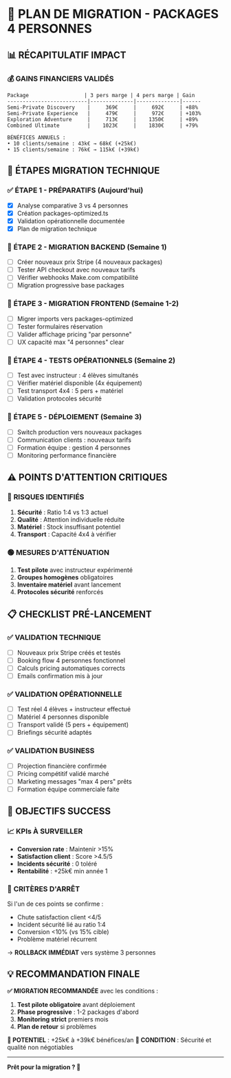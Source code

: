 # 🚀 PLAN DE MIGRATION - PACKAGES 4 PERSONNES

## 📊 RÉCAPITULATIF IMPACT

### 💰 **GAINS FINANCIERS VALIDÉS**
```
Package                  | 3 pers marge | 4 pers marge | Gain
--------------------------|--------------|--------------|------
Semi-Private Discovery    |     369€     |     692€     | +88%
Semi-Private Experience   |     479€     |     972€     | +103%  
Exploration Adventure     |     713€     |    1350€     | +89%
Combined Ultimate         |    1023€     |    1830€     | +79%

BÉNÉFICES ANNUELS :
• 10 clients/semaine : 43k€ → 68k€ (+25k€)
• 15 clients/semaine : 76k€ → 115k€ (+39k€)
```

## 🎯 ÉTAPES MIGRATION TECHNIQUE

### ✅ **ÉTAPE 1 - PRÉPARATIFS** (Aujourd'hui)
- [x] Analyse comparative 3 vs 4 personnes
- [x] Création packages-optimized.ts
- [x] Validation opérationnelle documentée
- [x] Plan de migration technique

### 🔧 **ÉTAPE 2 - MIGRATION BACKEND** (Semaine 1)
- [ ] Créer nouveaux prix Stripe (4 nouveaux packages)
- [ ] Tester API checkout avec nouveaux tarifs
- [ ] Vérifier webhooks Make.com compatibilité
- [ ] Migration progressive base packages

### 🎨 **ÉTAPE 3 - MIGRATION FRONTEND** (Semaine 1-2)
- [ ] Migrer imports vers packages-optimized
- [ ] Tester formulaires réservation
- [ ] Valider affichage pricing "par personne"
- [ ] UX capacité max "4 personnes" clear

### 🧪 **ÉTAPE 4 - TESTS OPÉRATIONNELS** (Semaine 2)
- [ ] Test avec instructeur : 4 élèves simultanés
- [ ] Vérifier matériel disponible (4x équipement)
- [ ] Test transport 4x4 : 5 pers + matériel
- [ ] Validation protocoles sécurité

### 🚀 **ÉTAPE 5 - DÉPLOIEMENT** (Semaine 3)
- [ ] Switch production vers nouveaux packages
- [ ] Communication clients : nouveaux tarifs
- [ ] Formation équipe : gestion 4 personnes
- [ ] Monitoring performance financière

## ⚠️ POINTS D'ATTENTION CRITIQUES

### 🔴 **RISQUES IDENTIFIÉS**
1. **Sécurité** : Ratio 1:4 vs 1:3 actuel
2. **Qualité** : Attention individuelle réduite
3. **Matériel** : Stock insuffisant potentiel
4. **Transport** : Capacité 4x4 à vérifier

### 🟢 **MESURES D'ATTÉNUATION**  
1. **Test pilote** avec instructeur expérimenté
2. **Groupes homogènes** obligatoires
3. **Inventaire matériel** avant lancement
4. **Protocoles sécurité** renforcés

## 📋 CHECKLIST PRÉ-LANCEMENT

### ✅ **VALIDATION TECHNIQUE**
- [ ] Nouveaux prix Stripe créés et testés
- [ ] Booking flow 4 personnes fonctionnel
- [ ] Calculs pricing automatiques corrects
- [ ] Emails confirmation mis à jour

### ✅ **VALIDATION OPÉRATIONNELLE**  
- [ ] Test réel 4 élèves + instructeur effectué
- [ ] Matériel 4 personnes disponible
- [ ] Transport validé (5 pers + équipement)
- [ ] Briefings sécurité adaptés

### ✅ **VALIDATION BUSINESS**
- [ ] Projection financière confirmée
- [ ] Pricing compétitif validé marché
- [ ] Marketing messages "max 4 pers" prêts
- [ ] Formation équipe commerciale faite

## 🎯 OBJECTIFS SUCCESS

### 📈 **KPIs À SURVEILLER**
- **Conversion rate** : Maintenir >15%
- **Satisfaction client** : Score >4.5/5
- **Incidents sécurité** : 0 toléré
- **Rentabilité** : +25k€ min année 1

### 🚨 **CRITÈRES D'ARRÊT**
Si l'un de ces points se confirme :
- Chute satisfaction client <4/5
- Incident sécurité lié au ratio 1:4  
- Conversion <10% (vs 15% cible)
- Problème matériel récurrent

→ **ROLLBACK IMMÉDIAT** vers système 3 personnes

## 💡 RECOMMANDATION FINALE

**✅ MIGRATION RECOMMANDÉE** avec les conditions :

1. **Test pilote obligatoire** avant déploiement
2. **Phase progressive** : 1-2 packages d'abord  
3. **Monitoring strict** premiers mois
4. **Plan de retour** si problèmes

**🎯 POTENTIEL** : +25k€ à +39k€ bénéfices/an
**🚨 CONDITION** : Sécurité et qualité non négotiables

---

**Prêt pour la migration ? 🚀**